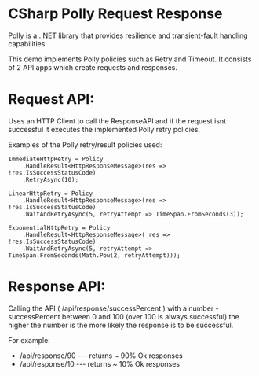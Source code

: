 # CSharp Polly Request Response

Polly is a . NET library that provides resilience and transient-fault handling capabilities.

This demo implements Polly policies such as Retry and Timeout. It consists of 2 API apps which create requests and responses.


# Request API:

Uses an HTTP Client to call the ResponseAPI and if the request isnt successful it executes the implemented Polly retry policies.

Examples of the Polly retry/result policies used:
```
ImmediateHttpRetry = Policy
    .HandleResult<HttpResponseMessage>(res => !res.IsSuccessStatusCode)
    .RetryAsync(10);

LinearHttpRetry = Policy
    .HandleResult<HttpResponseMessage>(res => !res.IsSuccessStatusCode)
    .WaitAndRetryAsync(5, retryAttempt => TimeSpan.FromSeconds(3));

ExponentialHttpRetry = Policy
    .HandleResult<HttpResponseMessage>( res => !res.IsSuccessStatusCode)
    .WaitAndRetryAsync(5, retryAttempt => TimeSpan.FromSeconds(Math.Pow(2, retryAttempt)));
```

# Response API: 
 
Calling the API ( /api/response/successPercent ) with a number - successPercent between 0 and 100 (over 100 is always successful) the higher the number is the more likely the response is to be successful.

For example: 

- /api/response/90  --- returns ~ 90% Ok responses
- /api/response/10  --- returns ~ 10% Ok responses

